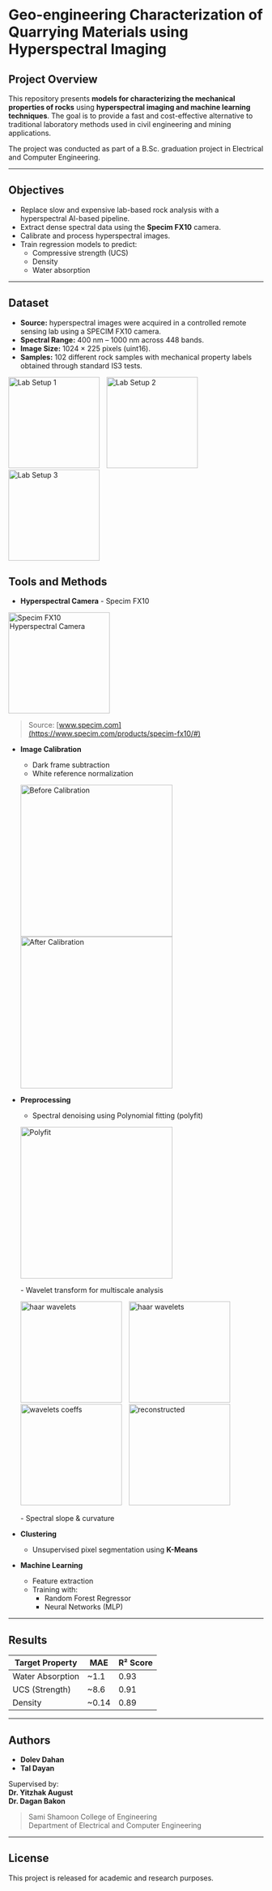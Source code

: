 # Geo-engineering Characterization of Quarrying Materials using Hyperspectral Imaging

## Project Overview

This repository presents **models for characterizing the mechanical properties of rocks** using **hyperspectral imaging and machine learning techniques**. The goal is to provide a fast and cost-effective alternative to traditional laboratory methods used in civil engineering and mining applications.

The project was conducted as part of a B.Sc. graduation project in Electrical and Computer Engineering.

---

## Objectives

- Replace slow and expensive lab-based rock analysis with a hyperspectral AI-based pipeline.
- Extract dense spectral data using the **Specim FX10** camera.
- Calibrate and process hyperspectral images.
- Train regression models to predict:
  - Compressive strength (UCS)
  - Density
  - Water absorption

---

## Dataset
- **Source:** hyperspectral images were acquired in a controlled remote sensing lab using a SPECIM FX10 camera.
- **Spectral Range:** 400 nm – 1000 nm across 448 bands.
- **Image Size:** 1024 × 225 pixels (uint16).
- **Samples:** 102 different rock samples with mechanical property labels obtained through standard IS3 tests.

<p align="left">
  <img src="images/lab1.jpg" alt="Lab Setup 1" height="180px" style="margin-right: 10px;">
  <img src="images/lab2.jpg" alt="Lab Setup 2" height="180px" style="margin-right: 10px;">
  <img src="images/lab3.jpg" alt="Lab Setup 3" height="180px">
</p>

## Tools and Methods

- **Hyperspectral Camera** - Specim FX10
<p align="left">
  <img src="images/Products-Specim-FX10-2.png" alt="Specim FX10 Hyperspectral Camera" height="200">
</p>

> Source: [www.specim.com](https://www.specim.com/products/specim-fx10/#)

- **Image Calibration**
  - Dark frame subtraction
  - White reference normalization
  <p align="left">
    <img src="images/before_calib.png" alt="Before Calibration" height="300px" style="margin-right: 10px;">
    <img src="images/after_calib.png" alt="After Calibration" height="300px">
  </p>

- **Preprocessing**
  - Spectral denoising using Polynomial fitting (polyfit)
  <p align="left">
  <img src="images/POLYFIT.png" alt="Polyfit" height="300px" style="margin-right: 10px;">
  </p>
  - Wavelet transform for multiscale analysis
  <p align="left">
  <img src="images/wavelet_1.jpg" alt="haar wavelets" height="200px" style="margin-right: 10px;">
  <img src="images/wavelet_2.jpg" alt="haar wavelets" height="200px" style="margin-right: 10px;">
  <img src="images/wavelet_4.jpg" alt="wavelets coeffs" height="200px" style="margin-right: 10px;">
  <img src="images/wavelet_3.jpg" alt="reconstructed" height="200px">
  </p>
  - Spectral slope & curvature

- **Clustering**
  - Unsupervised pixel segmentation using **K-Means**

- **Machine Learning**
  - Feature extraction
  - Training with:
    - Random Forest Regressor
    - Neural Networks (MLP)

---

## Results

| Target Property     | MAE   | R² Score |
|---------------------|-------|----------|
| Water Absorption    | ~1.1  | 0.93     |
| UCS (Strength)      | ~8.6  | 0.91     |
| Density             | ~0.14 | 0.89     |



---

## Authors

- **Dolev Dahan**  
- **Tal Dayan**  

Supervised by:  
**Dr. Yitzhak August**  
**Dr. Dagan Bakon**

> Sami Shamoon College of Engineering  
> Department of Electrical and Computer Engineering

---

## License

This project is released for academic and research purposes.

